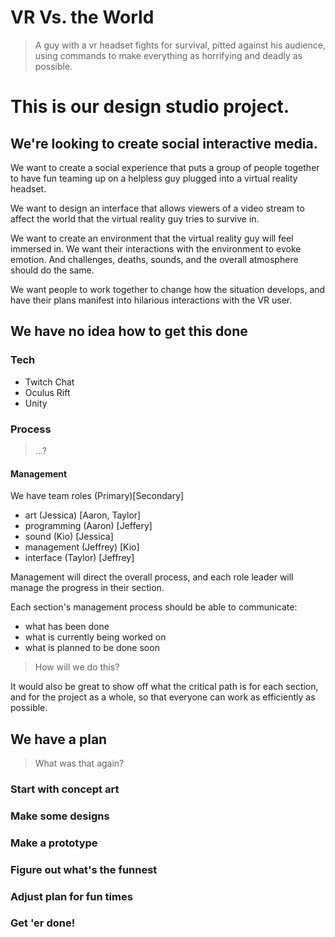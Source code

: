 # VR Vs. the World
> A guy with a vr headset fights for survival, pitted against his audience, using commands to make everything as horrifying and deadly as possible.

# This is our design studio project.
## We're looking to create social interactive media.

We want to create a social experience that puts a group of people together to have fun teaming up on a helpless guy plugged into a virtual reality headset.

We want to design an interface that allows viewers of a video stream to affect the world that the virtual reality guy tries to survive in.

We want to create an environment that the virtual reality guy will feel immersed in. We want their interactions with the environment to evoke emotion. And challenges, deaths, sounds, and the overall atmosphere should do the same.

We want people to work together to change how the situation develops, and have their plans manifest into hilarious interactions with the VR user.

## We have no idea how to get this done
### Tech
- Twitch Chat
- Oculus Rift
- Unity

### Process
> ...?

#### Management
We have team roles (Primary)[Secondary]
- art (Jessica) [Aaron, Taylor]
- programming (Aaron) [Jeffery]
- sound (Kio) [Jessica]
- management (Jeffrey) [Kio]
- interface (Taylor) [Jeffrey]

Management will direct the overall process, and each role leader will manage the progress in their section.

Each section's management process should be able to communicate:
- what has been done
- what is currently being worked on
- what is planned to be done soon

> How will we do this?

It would also be great to show off what the critical path is for each section, and for the project as a whole, so that everyone can work as efficiently as possible.

## We have a plan
> What was that again?

### Start with concept art
### Make some designs
### Make a prototype
### Figure out what's the funnest
### Adjust plan for fun times
### Get 'er done!

